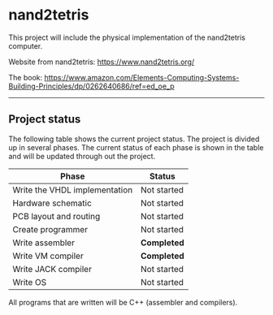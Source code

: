# nand2tetris
This project will include the physical implementation of the nand2tetris computer.

Website from nand2tetris: https://www.nand2tetris.org/

The book: https://www.amazon.com/Elements-Computing-Systems-Building-Principles/dp/0262640686/ref=ed_oe_p

------------------------------------------
## Project status
The following table shows the current project status. The project is divided up in several phases.
The current status of each phase is shown in the table and will be updated through out the project.

Phase | Status
--- | ---
Write the VHDL implementation | Not started
Hardware schematic | Not started
PCB layout and routing | Not started
Create programmer | Not started
Write assembler | **Completed**
Write VM compiler | **Completed**
Write JACK compiler | Not started
Write OS | Not started

All programs that are written will be C++ (assembler and compilers).
